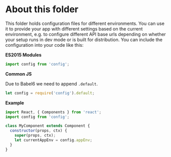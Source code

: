 # About this folder

This folder holds configuration files for different environments.
You can use it to provide your app with different settings based on the 
current environment, e.g. to configure different API base urls depending on 
whether your setup runs in dev mode or is built for distribution.
You can include the configuration into your code like this:

**ES2015 Modules**

```js
import config from 'config';
```

**Common JS**

Due to Babel6 we need to append `.default`.

```js
let config = require('config').default;
```

**Example**

```javascript
import React, { Components } from 'react';
import config from 'config';

class MyComponent extends Component {
  constructor(props, ctx) {
    super(props, ctx);
    let currentAppEnv = config.appEnv;
  }
}
```
